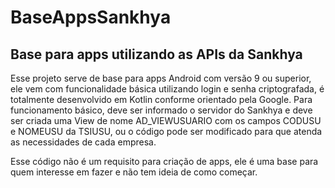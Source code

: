 ﻿# BaseAppsSankhya

## Base para apps utilizando as APIs da Sankhya

Esse projeto serve de base para apps Android com versão 9 ou superior, ele vem com funcionalidade básica utilizando login e senha criptografada, é totalmente desenvolvido em Kotlin conforme orientado pela Google.
Para funcionamento básico, deve ser informado o servidor do Sankhya e deve ser criada uma View de nome AD_VIEWUSUARIO com os campos CODUSU e NOMEUSU da TSIUSU, ou o código pode ser modificado para que atenda as necessidades de cada empresa.

Esse código não é um requisito para criação de apps, ele é uma base para quem interesse em fazer e não tem ideia de como começar.
